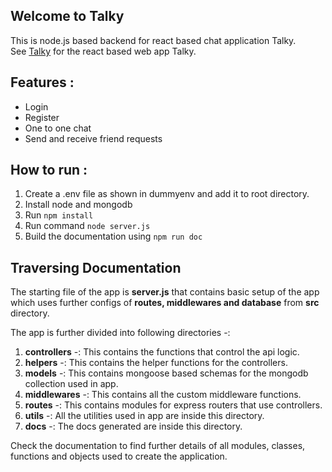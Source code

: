 ## Welcome to Talky

This is node.js based backend for react based chat application Talky.  
See [Talky](https://github.com/Piyush01Bhatt/Talky) for the react based web app Talky.  

## Features :
- Login
- Register
- One to one chat
- Send and receive friend requests
  
## How to run :  
1. Create a .env file as shown in dummyenv and add it to root directory.
2. Install node and mongodb
3. Run `` npm install ``
4. Run command `` node server.js ``
5. Build the documentation using `` npm run doc ``

## Traversing Documentation
The starting file of the app is **server.js** that contains basic setup of the app which uses further configs of **routes, middlewares and database** from **src** directory.  

The app is further divided into following directories -:
1. **controllers** -: This contains the functions that control the api logic.  
2. **helpers** -: This contains the helper functions for the controllers.
3. **models** -: This contains mongoose based schemas for the mongodb collection used in app.
4. **middlewares** -: This contains all the custom middleware functions.
5. **routes** -: This contains modules for express routers that use controllers.
6. **utils** -: All the utilities used in app are inside this directory.
7. **docs** -: The docs generated are inside this directory.
   
Check the documentation to find further details of all modules, classes, functions and objects used to create the application.



